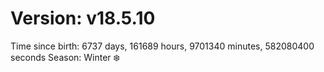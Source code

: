 # Version: v18.5.10
Time since birth: 6737 days, 161689 hours, 9701340 minutes, 582080400 seconds
Season: Winter ❄️
